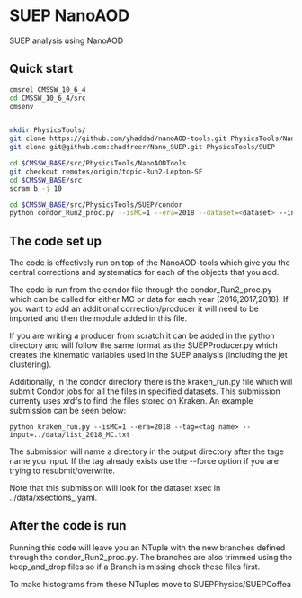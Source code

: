 # SUEP NanoAOD
SUEP analysis using NanoAOD


## Quick start

```bash
cmsrel CMSSW_10_6_4
cd CMSSW_10_6_4/src
cmsenv


mkdir PhysicsTools/
git clone https://github.com/yhaddad/nanoAOD-tools.git PhysicsTools/NanoAODTools
git clone git@github.com:chadfreer/Nano_SUEP.git PhysicsTools/SUEP

cd $CMSSW_BASE/src/PhysicsTools/NanoAODTools
git checkout remotes/origin/topic-Run2-Lepton-SF
cd $CMSSW_BASE/src
scram b -j 10

cd $CMSSW_BASE/src/PhysicsTools/SUEP/condor
python condor_Run2_proc.py --isMC=1 --era=2018 --dataset=<dataset> --infile=<file>
```

## The code set up

The code is effectively run on top of the NanoAOD-tools which give you the central corrections and systematics for each of the objects that you add.

The code is run from the condor file through the condor_Run2_proc.py which can be called for either MC or data for each year (2016,2017,2018). If you want to add an additional correction/producer it will need to be imported and then the module added in this file.

If you are writing a producer from scratch it can be added in the python directory and will follow the same format as the SUEPProducer.py which creates the kinematic variables used in the SUEP analysis (including the jet clustering).

Additionally, in the condor directory there is the kraken_run.py file which will submit Condor jobs for all the files in specified datasets. This submission currenty uses xrdfs to find the files stored on Kraken. An example submission can be seen below:

```
python kraken_run.py --isMC=1 --era=2018 --tag=<tag name> --input=../data/list_2018_MC.txt 
```
The submission will name a directory in the output directory after the tage name you input. If the tag already exists use the --force option if you are trying to resubmit/overwrite.

Note that this submission will look for the dataset xsec in ../data/xsections_<era>.yaml.
  
## After the code is run

Running this code will leave you an NTuple with the new branches defined through the condor_Run2_proc.py. The branches are also trimmed using the keep_and_drop files so if a Branch is missing check these files first. 

To make histograms from these NTuples move to SUEPPhysics/SUEPCoffea
